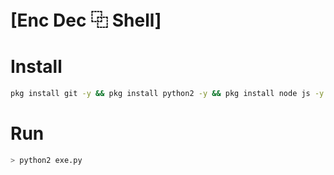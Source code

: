 # [Enc Dec ⿻ Shell]


# Install
```sh 
pkg install git -y && pkg install python2 -y && pkg install node js -y && npm install -g bash-obfuscate && git clone https://github.com/TheGetsuzoThunder/EncDecShell && cd EncDecShell
```
# Run
```sh
> python2 exe.py
```
